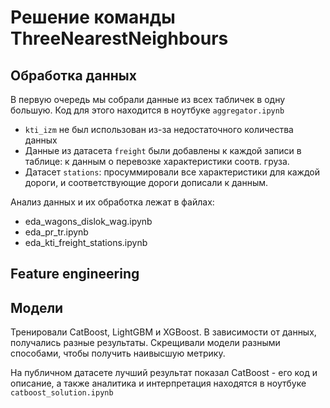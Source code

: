 # Решение команды ThreeNearestNeighbours

## Обработка данных

В первую очередь мы собрали данные из всех табличек в одну большую. Код для этого находится в ноутбуке `aggregator.ipynb`
 - `kti_izm` не был использован из-за недостаточного количества данных
 - Данные из датасета `freight` были добавлены к каждой записи в таблице: к данным о перевозке характеристики соотв. груза.
 - Датасет `stations`: просуммировали все характеристики для каждой дороги, и соответствующие дороги дописали к данным.

Анализ данных и их обработка лежат в файлах:
- eda_wagons_dislok_wag.ipynb
- eda_pr_tr.ipynb
- eda_kti_freight_stations.ipynb

## Feature engineering



## Модели

Тренировали CatBoost, LightGBM и XGBoost. В зависимости от данных, получались разные результаты. Скрещивали модели разными способами, чтобы получить наивысшую метрику.

На публичном датасете лучший результат показал CatBoost - его код и описание, а также аналитика и интерпретация находятся в ноутбуке `catboost_solution.ipynb`